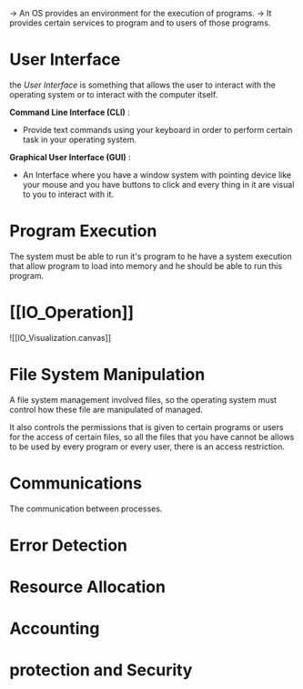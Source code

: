 
-> An OS provides an environment for the execution of programs.
-> It provides certain services to program and to users of those programs.

# User Interface 

the *User Interface* is something that allows the user to interact with the operating system or to interact with the computer itself.

**Command Line Interface (CLI)** : 
- Provide text commands using your keyboard in order to perform certain task in your operating system.

**Graphical User Interface (GUI)** : 
- An Interface where you have a window system with pointing device like your mouse and you have buttons to click and every thing in it are visual to you to interact with it.


# Program Execution 

The system must be able to run it's program to he have a system execution that allow program to load into memory and he should be able to run this program.


# [[IO_Operation]]

![[IO_Visualization.canvas]]
# File System Manipulation

A file system management involved files, so the operating system must control how these file are manipulated of managed.

It also controls the permissions that is given to certain programs or users for the access of certain files, so all the files that you have cannot be allows to be used by every program or every user, there is an access restriction.


# Communications

The communication between processes. 

# Error Detection 

# Resource Allocation 

# Accounting

# protection and Security 

